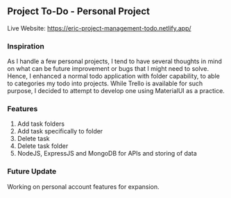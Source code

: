 ## Project To-Do - Personal Project
Live Website: https://eric-project-management-todo.netlify.app/

### Inspiration
As I handle a few personal projects, I tend to have several thoughts in mind on what can be future improvement or bugs that I might need to solve. Hence, I enhanced a normal todo application with folder capability, to able to categories my todo into projects. While Trello is available for such purpose, I decided to attempt to develop one using MaterialUI as a practice.


### Features
1. Add task folders
2. Add task specifically to folder
3. Delete task
4. Delete task folder
5. NodeJS, ExpressJS and MongoDB for APIs and storing of data

### Future Update
Working on personal account features for expansion.

